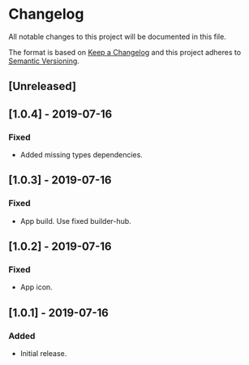 # Changelog

All notable changes to this project will be documented in this file.

The format is based on [Keep a Changelog](http://keepachangelog.com/en/1.0.0/)
and this project adheres to [Semantic Versioning](http://semver.org/spec/v2.0.0.html).

## [Unreleased]

## [1.0.4] - 2019-07-16

### Fixed

- Added missing types dependencies.

## [1.0.3] - 2019-07-16

### Fixed

- App build. Use fixed builder-hub.

## [1.0.2] - 2019-07-16

### Fixed

- App icon.

## [1.0.1] - 2019-07-16

### Added

- Initial release.
